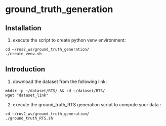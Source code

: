 # ground_truth_generation


## Installation

1. execute the script to create python venv environment:
```
cd ~/ros2_ws/ground_truth_generation/
./create_venv.sh
```

## Introduction

1. download the dataset from the following link:
```
mkdir -p ~/dataset/RTS/ && cd ~/dataset/RTS/
wget "dataset_link"
```

2. execute the ground_truth_RTS generation script to compute your data :
```
cd ~/ros2_ws/ground_truth_generation/
./ground_truth_RTS.sh
```
